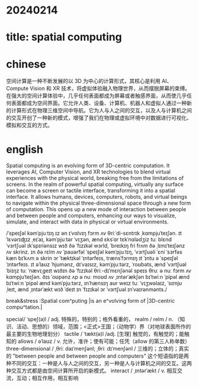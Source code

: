 # 20240214

# title: spatial computing 

# chinese 
空间计算是一种不断发展的以 3D 为中心的计算形式，其核心是利用 AI、Compute Vision 和 XR 技术，将虚拟体验融入物理世界，从而摆脱屏幕的束缚。在强大的空间计算体验中，几乎任何表面都成为屏幕或者触感界面，从而使几乎任何表面都成为空间界面。它允许人类、设备、计算机、机器人和虚拟人通过一种新的计算形式在物理三维空间中导航。它为人与人之间的交互，以及人与计算机之间的交互开创了一种新的模式，增强了我们在物理或虚拟环境中对数据进行可视化、模拟和交互的方式。
# english
Spatial computing is an evolving form of 3D-centric computation. It leverages AI, Computer Vision, and XR technologies to blend virtual experiences with the physical world, breaking free from the limitations of screens. In the realm of powerful spatial computing, virtually any surface can become a screen or tactile interface, transforming it into a spatial interface. It allows humans, devices, computers, robots, and virtual beings to navigate within the physical three-dimensional space through a new form of computation. This opens up a new mode of interaction between people and between people and computers, enhancing our ways to visualize, simulate, and interact with data in physical or virtual environments.

/ˈspeɪʃəl kəmˈpjuːtɪŋ ɪz ən ɪˈvɑlvɪŋ fɔrm ʌv θriːˈdi-sɛntrɪk ˌkɑmpjuˈteɪʃən. ɪt ˈlɛvərɪʤɪz ˌeɪˈaɪ, kəmˈpjuːtər ˈvɪʒən, ænd ɛksˈɑr tɛkˈnɑlədʒiz tuː blɛnd ˈvɜrtʃuəl ɪkˈspɪriənsɪz wɪð ðə ˈfɪzɪkəl wɜrld, ˈbreɪkɪŋ fri frʌm ðə ˌlɪmɪˈteɪʃənz ʌv skrinz. ɪn ðə rɛlm ʌv ˈpaʊərfəl ˈspeɪʃəl kəmˈpjuːtɪŋ, ˈvɜrtʃuəli ˈɛni ˈsɜrfəs kæn bɪˈkʌm ə skrin ɔr ˈtæktɪkəl ˈɪntərfeɪs, trænsˈfɔrmɪŋ ɪt ˈɪntu ə ˈspeɪʃəl ˈɪntərfeɪs. ɪt əˈlaʊz ˈhjumənz, dɪˈvaɪsɪz, kəmˈpjuːtərz, ˈroʊbəts, ænd ˈvɜrtʃuəl ˈbiɪŋz tuː ˈnævɪˌɡeɪt wɪðɪn ðə ˈfɪzɪkəl θriː-dɪˈmɛnʃənəl speɪs θruː ə nuː fɔrm ʌv kɑmpjuˈteɪʃən. ðɪs ˈoʊpənz ʌp ə nuː moʊd ʌv ˌɪntərˈækʃən bɪˈtwiːn ˈpipəl ænd bɪˈtwiːn ˈpipəl ænd kəmˈpjuːtərz, ɪnˈhænsɪŋ aʊr weɪz tuː ˈvɪʒwəlaɪz, ˈsɪmjʊˌleɪt, ænd ˌɪntərˈækt wɪð ˈdeɪt ɪn ˈfɪzɪkəl ɔr ˈvɜrtʃuəl ɪnˈvaɪrənmənts./

break&stress :Spatial com^puting |is an e^volving form of |3D-centric compu^tation.|


special/ ˈspeʃ(ə)l / adj.  特殊的，特别的；格外看重的，
realm / relm / n.  （知识、活动、思想的）领域，范围；<正式>王国；（动物学）界（对地球表面所作的最主要的生物地理划分）
tactile / ˈtækt(ə)l /adj.  [生理] 触觉的，有触觉的；能触知的
allows / əˈlaʊz / v.  允许，准许；使有可能；任凭（allow 的第三人称单数）
three-dimensional / ˌθriː daɪˈmenʃənl; ˌθriː dɪˈmenʃənl / 三维的；立体的；真实的
"between people and between people and computers" 这个短语指的是两种不同的交互：一种是人与人之间的交互，另一种是人与计算机之间的交互。这两种交互方式都是由空间计算所开启的新模式。
interact / ˌɪntərˈækt / v.  相互交流，互动；相互作用，相互影响

